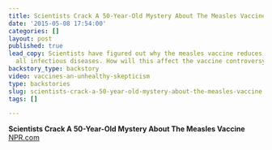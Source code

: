 ```yaml
---
title: Scientists Crack A 50-Year-Old Mystery About The Measles Vaccine
date: '2015-05-08 17:54:00'
categories: []
layout: post
published: true
lead_copy: Scientists have figured out why the measles vaccine reduces deaths from
  all infectious diseases. How will this affect the vaccine controversy?
backstory_type: backstory
video: vaccines-an-unhealthy-skepticism
type: backstories
slug: scientists-crack-a-50-year-old-mystery-about-the-measles-vaccine
tags: []

---
```

**Scientists Crack A 50-Year-Old Mystery About The Measles Vaccine**
[NPR.com](http://www.npr.org/blogs/goatsandsoda/2015/05/07/404963436/scientists-crack-a-50-year-old-mystery-about-the-measles-vaccine)

